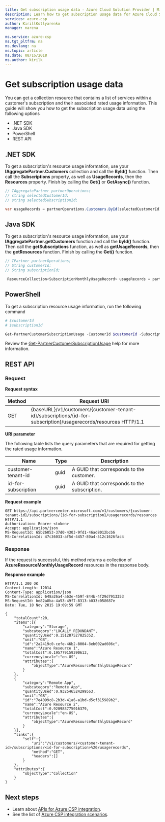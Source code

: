 ```yaml
---
title: Get subscription usage data - Azure Cloud Solution Provider | Microsoft Docs
description: Learn how to get subscription usage data for Azure Cloud Solution Provider (Azure CSP) integration.
services: azure-csp
author: KirillKotlyarenko
manager: narena

ms.service: azure-csp
ms.tgt_pltfrm: na
ms.devlang: na
ms.topic: article
ms.date: 08/16/2018
ms.author: kirilk
---
```


# Get subscription usage data

You can get a collection resource that contains a list of services within a customer's subscription and their associated rated usage information. This guide will show you how to get the subscription usage data using the following options

- .NET SDK
- Java SDK
- PowerShell
- REST API

## .NET SDK

To get a subscription's resource usage information, use your **IAggregatePartner.Customers** collection and call the **ById()** function. Then call the **Subscriptions** property, as well as **UsageRecords**, then the **Resources** property. Finish by calling the **Get()** or **GetAsync()** function.

```csharp
// IAggregatePartner partnerOperations;
// string selectedCustomerId;
// string selectedSubscriptionId;

var usageRecords = partnerOperations.Customers.ById(selectedCustomerId).Subscriptions.ById(selectedSubscriptionId).UsageRecords.Resources.Get();
```

## Java SDK

To get a subscription's resource usage information, use your **IAggregatePartner.getCustomers** function and call the **byId()** function. Then call the **getSubscriptions** function, as well as **getUsageRecords**, then the **getResources** function. Finish by calling the **Get()** function.

```java
// IPartner partnerOperations;
// String customerId;
// String subscriptionId;

 ResourceCollection<SubscriptionMonthlyUsageRecord> usageRecords = partnerOperations.getCustomers().byId(customerId).getSubscriptions().byId(subscriptionId).getUsageRecords().get();
```

## PowerShell

To get a subscription resource usage information, run the following command

```powershell
# $customerId
# $subscriptionId

Get-PartnerCustomerSubscriptionUsage -CustomerId $customerId -SubscriptionId $subscriptionId
```

Review the [Get-PartnerCustomerSubscriptionUsage](https://github.com/Microsoft/Partner-Center-PowerShell/blob/master/docs/help/Get-PartnerCustomerSubscriptionUsage.md) help for more information.

## REST API

### Request

**Request syntax**

|Method|Request URI|
|---|---|
|GET|{baseURL}/v1/customers/{customer-tenant-id}/subscriptions/{id-for-subscription}/usagerecords/resources HTTP/1.1|

**URI parameter**

The following table lists the query parameters that are required for getting the rated usage information.

|Name|Type|Description|
|---|---|---|
|customer-tenant-id|guid|A GUID that corresponds to the customer.|
|id-for-subscription|guid|A GUID that corresponds to the subscription.|

**Request example**

```http
GET https://api.partnercenter.microsoft.com/v1/customers/{customer-tenant-id}/subscriptions/{id-for-subscription}/usagerecords/resources HTTP/1.1
Authorization: Bearer <token>
Accept: application/json
MS-RequestId: 65b26053-37d0-4303-9fd1-46ad8012bcb6
MS-CorrelationId: 47c36033-af5d-4457-80a4-512c1626fac4
```

### Response
If the request is successful, this method returns a collection of **AzureResourceMonthlyUsageRecord** resources in the response body.

**Response example**

```http
HTTP/1.1 200 OK
Content-Length: 12014
Content-Type: application/json
MS-CorrelationId: 648a26a4-a63e-459f-844b-4f29d7913353
MS-RequestId: be82a8ba-4a53-49f7-8313-b033c058687e
Date: Tue, 10 Nov 2015 19:09:59 GMT

{
    "totalCount":20,
    "items":[{
        "category":"Storage",
        "subcategory":"LOCALLY REDUNDANT",
        "quantityUsed":0.151287527825352,
        "unit":"GB",
        "id":"2a2419c0-cefe-46b2-8004-8eb002ad606c",
        "name":"Azure Resource 1",
        "totalCost":0.195779159290613,
        "currencyLocale":"en-US",
        "attributes":{
            "objectType":"AzureResourceMonthlyUsageRecord"
        }
    },
    {
        "category":"Remote App",
        "subcategory":"Remote App",
        "quantityUsed":0.932546524299563,
        "unit":"GB",
        "id":"7e4099c8-2b3d-41a6-a1bd-d5cf315989b2",
        "name":"Azure Resource 2",
        "totalCost":0.920983775016379,
        "currencyLocale":"en-US",
        "attributes":{
            "objectType":"AzureResourceMonthlyUsageRecord"
        }
    }],
    "links":{
        "self":{
            "uri":"/v1/customers/<customer-tenant-id>/subscriptions/<id-for-subscription>%20/usagerecords",
            "method":"GET",
            "headers":[]
        }
    },
    "attributes":{
        "objectType":"Collection"
    }
}
```

## Next steps

- Learn about [APIs for Azure CSP integration](../available-apis-overview.md).
- See the list of [Azure CSP integration scenarios](../integration-scenarios-list.md).